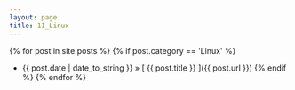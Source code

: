 ```yaml
---
layout: page
title: 11_Linux
---
```

{% for post in site.posts %}
  {% if post.category == 'Linux' %}
  * {{ post.date | date_to_string }} &raquo; [ {{ post.title }} ]({{ post.url }})
  {% endif %}
{% endfor %}
